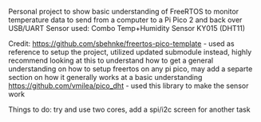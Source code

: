 Personal project to show basic understanding of FreeRTOS to monitor temperature data to send from a computer to a Pi Pico 2 and back over USB/UART
Sensor used: Combo Temp+Humidity Sensor KY015 (DHT11)

Credit: 
https://github.com/sbehnke/freertos-pico-template - used as reference to setup the project, utilized updated submodule instead, highly recommend looking at this to understand how to get a general understanding on how to setup freertos on any pi pico, may add a separte section on how it generally works at a basic understanding
https://github.com/vmilea/pico_dht - used this library to make the sensor work

Things to do: try and use two cores, add a spi/i2c screen for another task
